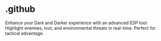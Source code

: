 # .github
Enhance your Dark and Darker experience with an advanced ESP tool. Highlight enemies, loot, and environmental threats in real-time. Perfect for tactical advantage.
